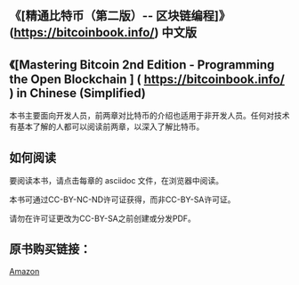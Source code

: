 ## 《[精通比特币（第二版）-- 区块链编程]》(https://bitcoinbook.info/) 中文版
## 《[Mastering Bitcoin 2nd Edition - Programming the Open Blockchain ] ( https://bitcoinbook.info/ ) in Chinese (Simplified)

本书主要面向开发人员，前两章对比特币的介绍也适用于非开发人员。任何对技术有基本了解的人都可以阅读前两章，以深入了解比特币。

## 如何阅读 

要阅读本书，请点击每章的 asciidoc 文件，在浏览器中阅读。

本书可通过CC-BY-NC-ND许可证获得，而非CC-BY-SA许可证。

请勿在许可证更改为CC-BY-SA之前创建或分发PDF。

## 原书购买链接：
[Amazon](https://www.amazon.com/Mastering-Bitcoin-Programming-Open-Blockchain/dp/1491954388)

